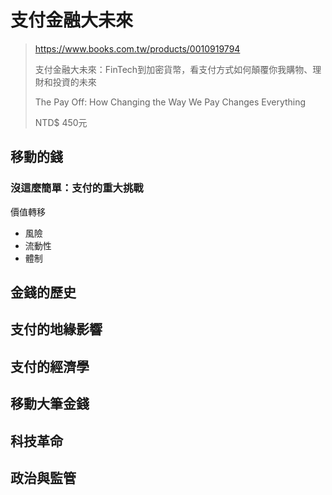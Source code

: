 # 支付金融大未來

> https://www.books.com.tw/products/0010919794
>
> 支付金融大未來：FinTech到加密貨幣，看支付方式如何顛覆你我購物、理財和投資的未來
>
> The Pay Off: How Changing the Way We Pay Changes Everything
>
> NTD$ 450元

## 移動的錢

### 沒這麼簡單：支付的重大挑戰

價值轉移

- 風險
- 流動性
- 體制

## 金錢的歷史

## 支付的地緣影響

## 支付的經濟學

## 移動大筆金錢

## 科技革命

## 政治與監管